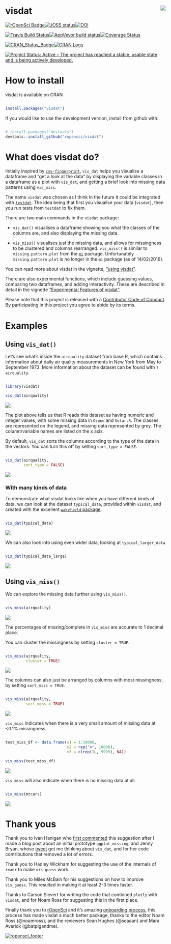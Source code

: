 
<!-- README.md is generated from README.Rmd. Please edit that file -->

# visdat <img src="man/figures/visdat-logo.png" align="right" />

[![rOpenSci
Badge](https://badges.ropensci.org/87_status.svg)](https://github.com/ropensci/onboarding/issues/87)[![JOSS
status](http://joss.theoj.org/papers/c85f57adbc565b064fb4bfc9b59a1b2a/status.svg)](http://joss.theoj.org/papers/c85f57adbc565b064fb4bfc9b59a1b2a)[![DOI](https://zenodo.org/badge/50553382.svg)](https://zenodo.org/badge/latestdoi/50553382)

[![Travis Build
Status](https://travis-ci.org/ropensci/visdat.svg?branch=master)](https://travis-ci.org/ropensci/visdat)[![AppVeyor
build
status](https://ci.appveyor.com/api/projects/status/github/ropensci/visdat?branch=master&svg=true)](https://ci.appveyor.com/project/ropensci/visdat)[![Coverage
Status](https://img.shields.io/codecov/c/github/ropensci/visdat/master.svg)](https://codecov.io/github/ropensci/visdat?branch=master)

[![CRAN\_Status\_Badge](http://www.r-pkg.org/badges/version/naniar)](https://cran.r-project.org/package=naniar)[![CRAN
Logs](http://cranlogs.r-pkg.org/badges/visdat)](http://cran.rstudio.com/web/packages/visdat/index.html)

[![Project Status: Active – The project has reached a stable, usable
state and is being actively
developed.](http://www.repostatus.org/badges/latest/active.svg)](http://www.repostatus.org/#active)

# How to install

visdat is available on CRAN

``` r

install.packages("visdat")
```

If you would like to use the development version, install from github
with:

``` r

# install.packages("devtools")
devtools::install_github("ropensci/visdat")
```

# What does visdat do?

Initially inspired by
[`csv-fingerprint`](https://github.com/setosa/csv-fingerprint),
`vis_dat` helps you visualise a dataframe and “get a look at the data”
by displaying the variable classes in a dataframe as a plot with
`vis_dat`, and getting a brief look into missing data patterns using
`vis_miss`.

The name `visdat` was chosen as I think in the future it could be
integrated with [`testdat`](https://github.com/ropensci/testdat). The
idea being that first you visualise your data (`visdat`), then you run
tests from `testdat` to fix them.

There are two main commands in the `visdat` package:

  - `vis_dat()` visualises a dataframe showing you what the classes of
    the columns are, and also displaying the missing data.

  - `vis_miss()` visualises just the missing data, and allows for
    missingness to be clustered and columns rearranged. `vis_miss()` is
    similar to `missing.pattern.plot` from the
    [`mi`](https://cran.r-project.org/web/packages/mi/index.html)
    package. Unfortunately `missing.pattern.plot` is no longer in the
    `mi` package (as of 14/02/2016).

You can read more about visdat in the vignette, [“using
visdat”](http://visdat.njtierney.com/articles/using_visdat.html).

There are also experimental functions, which include guessing values,
comparing two dataframes, and adding interactivity. These are described
in detail in the vignette [“Experimental Features of
visdat”](http://visdat.njtierney.com/articles/experimental_features.html).

Please note that this project is released with a [Contributor Code of
Conduct](CONDUCT.md). By participating in this project you agree to
abide by its terms.

# Examples

## Using `vis_dat()`

Let’s see what’s inside the `airquality` dataset from base R, which
contains information about daily air quality measurements in New York
from May to September 1973. More information about the dataset can be
found with `?airquality`.

``` r

library(visdat)

vis_dat(airquality)
```

![](man/figures/README-vis-dat-aq-1.png)<!-- -->

The plot above tells us that R reads this dataset as having numeric and
integer values, with some missing data in `Ozone` and `Solar.R`. The
classes are represented on the legend, and missing data represented by
grey. The column/variable names are listed on the x axis.

By default, `vis_dat` sorts the columns according to the type of the
data in the vectors. You can turn this off by setting `sort_type =
FALSE`.

``` r

vis_dat(airquality, 
        sort_type = FALSE)
```

![](man/figures/README-vis-dat-aq-sort-type-1.png)<!-- -->

### With many kinds of data

To demonstrate what visdat looks like when you have different kinds of
data, we can look at the dataset `typical_data`, provided within
`visdat`, and created with the excellent [`wakefield`
package](https://github.com/trinker/wakefield).

``` r

vis_dat(typical_data)
```

![](man/figures/README-vis-dat-typical-data-1.png)<!-- -->

We can also look into using even wider data, looking at
`typical_larger_data`

``` r

vis_dat(typical_data_large)
```

![](man/figures/README-vis-dat-typical-larger-data-1.png)<!-- -->

## Using `vis_miss()`

We can explore the missing data further using `vis_miss()`.

``` r

vis_miss(airquality)
```

![](man/figures/README-vis-miss-aq-1.png)<!-- -->

The percentages of missing/complete in `vis_miss` are accurate to 1
decimal place.

You can cluster the missingness by setting `cluster = TRUE`.

``` r

vis_miss(airquality, 
         cluster = TRUE)
```

![](man/figures/README-vis-miss-aq-cluster-1.png)<!-- -->

The columns can also just be arranged by columns with most missingness,
by setting `sort_miss = TRUE`.

``` r

vis_miss(airquality,
         sort_miss = TRUE)
```

![](man/figures/README-vis-miss-aq-sort-miss-1.png)<!-- -->

`vis_miss` indicates when there is a very small amount of missing data
at \<0.1% missingness.

``` r

test_miss_df <- data.frame(x1 = 1:10000,
                           x2 = rep("A", 10000),
                           x3 = c(rep(1L, 9999), NA))

vis_miss(test_miss_df)
```

![](man/figures/README-vis-miss-test-1.png)<!-- -->

`vis_miss` will also indicate when there is no missing data at all.

``` r

vis_miss(mtcars)
```

![](man/figures/README-vis-miss-mtcars-1.png)<!-- -->

# Thank yous

Thank you to Ivan Hanigan who [first
commented](http://www.njtierney.com/r/missing%20data/rbloggers/2015/12/01/ggplot-missing-data/#comment-2388263747)
this suggestion after I made a blog post about an initial prototype
`ggplot_missing`, and Jenny Bryan, whose
[tweet](https://twitter.com/JennyBryan/status/679011378414268416) got me
thinking about `vis_dat`, and for her code contributions that removed a
lot of errors.

Thank you to Hadley Wickham for suggesting the use of the internals of
`readr` to make `vis_guess` work.

Thank you to Miles McBain for his suggestions on how to improve
`vis_guess`. This resulted in making it at least 2-3 times faster.

Thanks to Carson Sievert for writing the code that combined `plotly`
with `visdat`, and for Noam Ross for suggesting this in the first place.

Finally thank you to [rOpenSci](https://github.com/ropensci) and it’s
amazing [onboarding process](https://github.com/ropensci/onboarding),
this process has made visdat a much better package, thanks to the editor
Noam Ross (@noamross), and the reviewers Sean Hughes (@seaaan) and Mara
Averick
(@batpigandme).

[![ropensci\_footer](https://ropensci.org/public_images/ropensci_footer.png)](https://ropensci.org)
